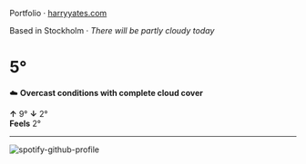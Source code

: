 Portfolio · [harryyates.com](https://harryyates.com)

<!-- WEATHER_START -->
Based in Stockholm · *There will be partly cloudy today*

# 5°
☁️ **Overcast conditions with complete cloud cover**

**↑** 9° **↓** 2°  
**Feels** 2°

---
<!-- WEATHER_END -->

<p align="left">
  <a>
    <img src="https://spotify-github-profile.kittinanx.com/api/view?uid=bigbello&cover_image=true&theme=natemoo-re&show_offline=true&background_color=121212&interchange=false&bar_color=53b14f&bar_color_cover=false" alt="spotify-github-profile">
  </a>
</p>
